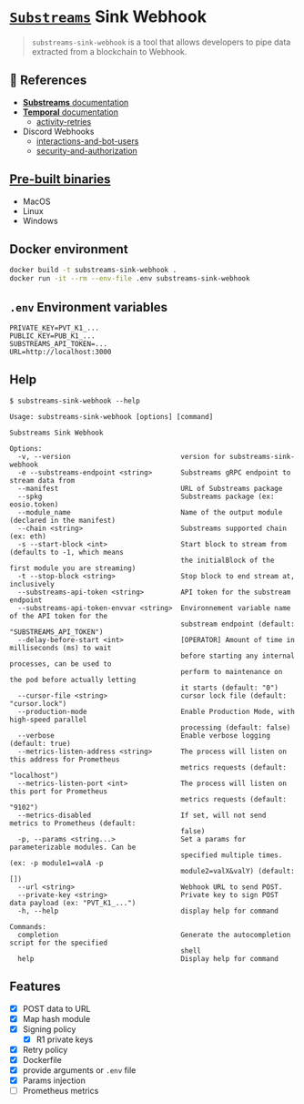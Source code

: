 # [`Substreams`](https://substreams.streamingfast.io/) Sink Webhook

> `substreams-sink-webhook` is a tool that allows developers to pipe data extracted from a blockchain to Webhook.

## 📖 References

- [**Substreams** documentation](https://substreams.streamingfast.io/)
- [**Temporal** documentation](https://docs.temporal.io/)
  - [activity-retries](https://docs.temporal.io/dev-guide/typescript/features#activity-retries)
- Discord Webhooks
  - [interactions-and-bot-users](https://discord.com/developers/docs/interactions/receiving-and-responding#interactions-and-bot-users)
  - [security-and-authorization](https://discord.com/developers/docs/interactions/receiving-and-responding#security-and-authorization)

## [Pre-built binaries](https://github.com/pinax-network/substreams-sink-webhook/releases)
- MacOS
- Linux
- Windows

## Docker environment

```bash
docker build -t substreams-sink-webhook .
docker run -it --rm --env-file .env substreams-sink-webhook
```

## `.env` Environment variables

```
PRIVATE_KEY=PVT_K1_...
PUBLIC_KEY=PUB_K1_...
SUBSTREAMS_API_TOKEN=...
URL=http://localhost:3000
```

## Help

```
$ substreams-sink-webhook --help

Usage: substreams-sink-webhook [options] [command]

Substreams Sink Webhook

Options:
  -v, --version                           version for substreams-sink-webhook
  -e --substreams-endpoint <string>       Substreams gRPC endpoint to stream data from
  --manifest                              URL of Substreams package
  --spkg                                  Substreams package (ex: eosio.token)
  --module_name                           Name of the output module (declared in the manifest)
  --chain <string>                        Substreams supported chain (ex: eth)
  -s --start-block <int>                  Start block to stream from (defaults to -1, which means
                                          the initialBlock of the first module you are streaming)
  -t --stop-block <string>                Stop block to end stream at, inclusively
  --substreams-api-token <string>         API token for the substream endpoint
  --substreams-api-token-envvar <string>  Environnement variable name of the API token for the
                                          substream endpoint (default: "SUBSTREAMS_API_TOKEN")
  --delay-before-start <int>              [OPERATOR] Amount of time in milliseconds (ms) to wait
                                          before starting any internal processes, can be used to
                                          perform to maintenance on the pod before actually letting
                                          it starts (default: "0")
  --cursor-file <string>                  cursor lock file (default: "cursor.lock")
  --production-mode                       Enable Production Mode, with high-speed parallel
                                          processing (default: false)
  --verbose                               Enable verbose logging (default: true)
  --metrics-listen-address <string>       The process will listen on this address for Prometheus
                                          metrics requests (default: "localhost")
  --metrics-listen-port <int>             The process will listen on this port for Prometheus
                                          metrics requests (default: "9102")
  --metrics-disabled                      If set, will not send metrics to Prometheus (default:
                                          false)
  -p, --params <string...>                Set a params for parameterizable modules. Can be
                                          specified multiple times. (ex: -p module1=valA -p
                                          module2=valX&valY) (default: [])
  --url <string>                          Webhook URL to send POST.
  --private-key <string>                  Private key to sign POST data payload (ex: "PVT_K1_...")
  -h, --help                              display help for command

Commands:
  completion                              Generate the autocompletion script for the specified
                                          shell
  help                                    Display help for command
```

## Features

- [x] POST data to URL
- [x] Map hash module
- [x] Signing policy
  - [x] R1 private keys
- [x] Retry policy
- [x] Dockerfile
- [x] provide arguments or `.env` file
- [x] Params injection
- [ ] Prometheus metrics